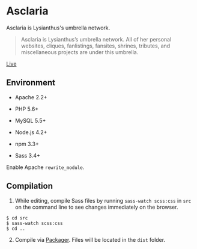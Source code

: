 # Asclaria

Asclaria is Lysianthus's umbrella network.

> Asclaria is Lysianthus’s umbrella network. All of her personal websites, cliques, fanlistings, fansites, shrines, tributes, and miscellaneous projects are under this umbrella.

[Live](https://asclaria.org)

## Environment

* Apache 2.2+
* PHP 5.6+
* MySQL 5.5+

* Node.js 4.2+
* npm 3.3+
* Sass 3.4+

Enable Apache `rewrite_module`.

## Compilation

1. While editing, compile Sass files by running `sass-watch scss:css` in `src` on the command line to see changes immediately on the browser.
```
$ cd src
$ sass-watch scss:css
$ cd ..
```

2. Compile via [Packager](https://github.com/Lysianthus/packager). Files will be located in the `dist` folder.